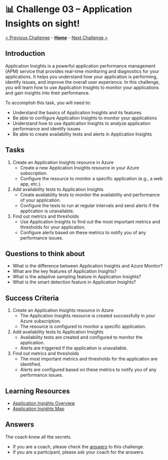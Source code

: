 # 📊 Challenge 03 – Application Insights on sight!

[< Previous Challenge](./Challenge-02.md) - **[Home](./Readme.md)** - [Next Challenge >](./Challenge-04.md)

## Introduction
Application Insights is a powerful application performance management (APM) service that provides real-time monitoring and diagnostics for your applications. It helps you understand how your application is performing, identify issues, and improve the overall user experience. In this challenge, you will learn how to use Application Insights to monitor your applications and gain insights into their performance.

To accomplish this task, you will need to:
- Understand the basics of Application Insights and its features
- Be able to configure Application Insights to monitor your applications
- Understand how to use Application Insights to analyze application performance and identify issues
- Be able to create availability tests and alerts in Application Insights

## Tasks
1. Create an Application Insights resource in Azure
   - Create a new Application Insights resource in your Azure subscription.
   - Configure the resource to monitor a specific application (e.g., a web app, etc.).
2. Add availability tests to Application Insights
   - Create availability tests to monitor the availability and performance of your application.
   - Configure the tests to run at regular intervals and send alerts if the application is unavailable.
3. Find out metrics and thresholds
   - Use Application Insights to find out the most important metrics and thresholds for your application.
   - Configure alerts based on these metrics to notify you of any performance issues.

## Questions to think about
- What is the difference between Application Insights and Azure Monitor?
- What are the key features of Application Insights?
- What is the adaptive sampling feature in Application Insights?
- What is the smart detection feature in Application Insights?


## Success Criteria
1. Create an Application Insights resource in Azure
   - The Application Insights resource is created successfully in your Azure subscription.
   - The resource is configured to monitor a specific application.
2. Add availability tests to Application Insights
   - Availability tests are created and configured to monitor the application.
   - Alerts are triggered if the application is unavailable.
3. Find out metrics and thresholds
   - The most important metrics and thresholds for the application are identified.
   - Alerts are configured based on these metrics to notify you of any performance issues.

## Learning Resources
- [Application Insights Overview](https://learn.microsoft.com/en-us/azure/azure-monitor/app/app-insights-overview)
- [Application Insights Map](https://learn.microsoft.com/en-us/azure/azure-monitor/app/app-map?tabs=net)

## Answers

The coach know all the secrets.
- If you are a coach, please check the [answers](./coach/05_answers.md) to this challenge.
- If you are a participant, please ask your coach for the answers.